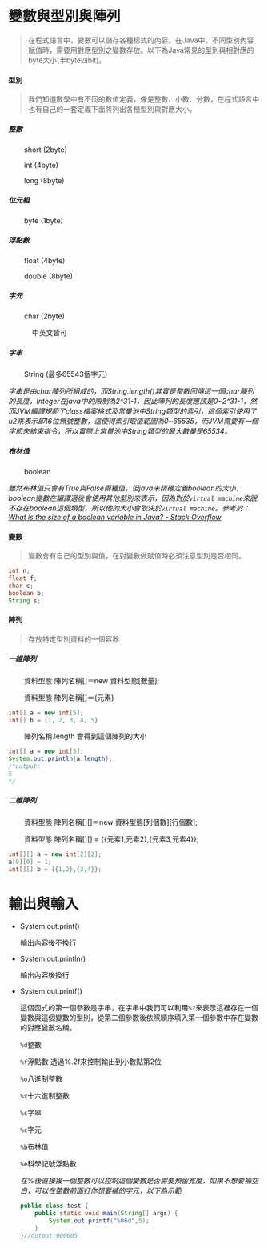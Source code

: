 # 變數與型別與陣列

> 在程式語言中，變數可以儲存各種樣式的內容。在Java中，不同型別內容賦值時，需要用對應型別之變數存放。以下為Java常見的型別與相對應的byte大小(半byte四bit)。

#### 型別

> 我們知道數學中有不同的數值定義，像是整數、小數、分數，在程式語言中也有自己的一套定義下面將列出各種型別與對應大小。

##### 整數

        short (2byte)

        int (4byte)

        long (8byte)

##### 位元組

        byte (1byte)

##### 浮點數

        float (4byte)

        double (8byte)

##### 字元

        char (2byte)

            中英文皆可  

##### 字串

        String (最多65543個字元)

*字串是由char陣列所組成的，而String.length()其實是整數回傳這一個char陣列的長度，Integer在java中的限制為2^31-1，因此陣列的長度應該是0~2^31-1，然而JVM編譯規範了class檔案格式及常量池中String類型的索引，這個索引使用了u2來表示即16位無號整數，這使得索引取值範圍為0~65535，而JVM需要有一個字節來結束指令，所以實際上常量池中String類型的最大數量是65534。*

##### 布林值

        boolean 

*雖然布林值只會有True與False兩種值，但java未精確定義boolean的大小，boolean變數在編譯過後會使用其他型別來表示，因為對於`virtual machine`來說不存在boolean這個類型，所以他的大小會取決於`virtual machine`。參考於：[What is the size of a boolean variable in Java? - Stack Overflow](https://stackoverflow.com/questions/383551/what-is-the-size-of-a-boolean-variable-in-java)*

#### 變數

> 變數會有自己的型別與值，在對變數做賦值時必須注意型別是否相同。

```java
int n;
float f;
char c;
boolean b;
String s;
```

#### 陣列

> 存放特定型別資料的一個容器

##### 一維陣列

        資料型態 陣列名稱[]＝new 資料型態[數量];

        資料型態 陣列名稱[]＝{元素}

```java
int[] a = new int[5];
int[] b = {1, 2, 3, 4, 5}
```

        陣列名稱.length 會得到這個陣列的大小

```java
int[] a = new int[5];
System.out.println(a.length);
/*output:
5
*/
```

##### 二維陣列

        資料型態 陣列名稱[][]＝new 資料型態[列個數][行個數];

        資料型態 陣列名稱[][] = {{元素1,元素2},{元素3,元素4}};

```java
int[][] a = new int[2][2];
a[0][0] = 1;
int[][] b = {{1,2},{3,4}};
```

# 輸出與輸入

- System.out.print()
  
  輸出內容後不換行

- System.out.println()
  
  輸出內容後換行

- System.out.printf()
  
  這個函式的第一個參數是字串，在字串中我們可以利用`%?`來表示這裡存在一個變數與這個變數的型別，從第二個參數後依照順序填入第一個參數中存在變數的對應變數名稱。
  
  `%d`整數
  
  `%f`浮點數 透過%.2f來控制輸出到小數點第2位
  
  `%o`八進制整數
  
  `%x`十六進制整數
  
  `%s`字串
  
  `%c`字元
  
  `%b`布林值
  
  `%e`科學記號浮點數
  
  *在%後直接接一個整數可以控制這個變數是否需要預留寬度，如果不想要補空白，可以在整數前面打你想要補的字元，以下為示範*
  
  ```java
  public class test {
      public static void main(String[] args) {
          System.out.printf("%06d",5);
      }
  }//output:000005
  ```
